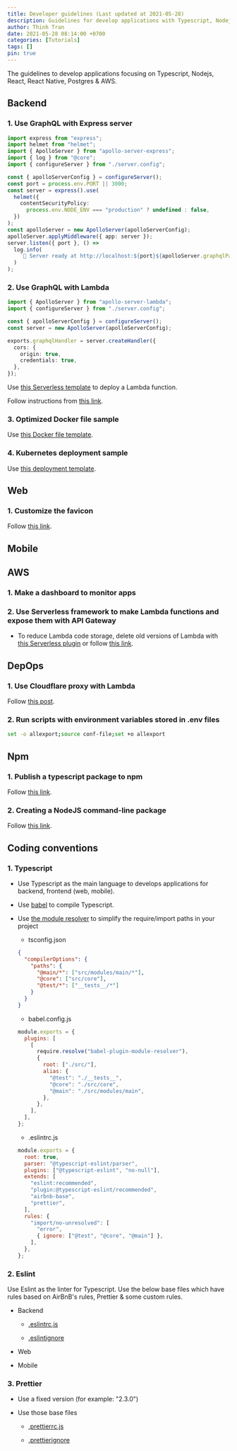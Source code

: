 ```yaml
---
title: Developer guidelines (Last updated at 2021-05-28)
description: Guidelines for develop applications with Typescript, Nodejs, React, React Native & Postgres
author: Thinh Tran
date: 2021-05-28 08:14:00 +0700
categories: [Tutorials]
tags: []
pin: true
---
```


The guidelines to develop applications focusing on Typescript, Nodejs, React, React Native, Postgres & AWS.

## Backend

### 1. Use GraphQL with Express server

```typescript
import express from "express";
import helmet from "helmet";
import { ApolloServer } from "apollo-server-express";
import { log } from "@core";
import { configureServer } from "./server.config";

const { apolloServerConfig } = configureServer();
const port = process.env.PORT || 3000;
const server = express().use(
  helmet({
    contentSecurityPolicy:
      process.env.NODE_ENV === "production" ? undefined : false,
  })
);
const apolloServer = new ApolloServer(apolloServerConfig);
apolloServer.applyMiddleware({ app: server });
server.listen({ port }, () =>
  log.info(
    `🚀 Server ready at http://localhost:${port}${apolloServer.graphqlPath}`
  )
);
```

### 2. Use GraphQL with Lambda

```typescript
import { ApolloServer } from "apollo-server-lambda";
import { configureServer } from "./server.config";

const { apolloServerConfig } = configureServer();
const server = new ApolloServer(apolloServerConfig);

exports.graphqlHandler = server.createHandler({
  cors: {
    origin: true,
    credentials: true,
  },
});
```

Use [this Serverless template](/assets/posts/2021-05-28-developer-guidelines/serverless.yml) to deploy a Lambda function.

Follow instructions from [this link](https://www.apollographql.com/docs/apollo-server/deployment/lambda/).

### 3. Optimized Docker file sample

Use [this Docker file template](/assets/posts/2021-05-28-developer-guidelines/Dockerfile.txt).

### 4. Kubernetes deployment sample

Use [this deployment template](/assets/posts/2021-05-28-developer-guidelines/k8s.deployment.yaml).

## Web

### 1. Customize the favicon

Follow [this link](https://chirpy.cotes.info/posts/customize-the-favicon/).

## Mobile

## AWS

### 1. Make a dashboard to monitor apps

### 2. Use Serverless framework to make Lambda functions and expose them with API Gateway

- To reduce Lambda code storage, delete old versions of Lambda with [this Serverless plugin](https://www.serverless.com/plugins/serverless-prune-plugin) or follow [this link](https://docs.aws.amazon.com/lambda/latest/operatorguide/code-storage-best-practice.html).

## DepOps

### 1. Use Cloudflare proxy with Lambda

Follow [this post](/posts/use-cloudflare-proxy-with-lambda).

### 2. Run scripts with environment variables stored in .env files

```bash
set -o allexport;source conf-file;set +o allexport
```

## Npm

### 1. Publish a typescript package to npm

Follow [this link](https://itnext.io/step-by-step-building-and-publishing-an-npm-typescript-package-44fe7164964c).

### 2. Creating a NodeJS command-line package

Follow [this link](https://medium.com/netscape/a-guide-to-create-a-nodejs-command-line-package-c2166ad0452e#_=_).

## Coding conventions

### 1. Typescript

- Use Typescript as the main language to develops applications for backend, frontend (web, mobile).

- Use [babel](https://babeljs.io/) to compile Typescript.

- Use [the module resolver](https://www.npmjs.com/package/babel-plugin-module-resolver) to simplify the require/import paths in your project

  - tsconfig.json

  ```json
  {
    "compilerOptions": {
      "paths": {
        "@main/*": ["src/modules/main/*"],
        "@core": ["src/core"],
        "@test/*": ["__tests__/*"]
      }
    }
  }
  ```

  - babel.config.js

  ```javascript
  module.exports = {
    plugins: [
      [
        require.resolve("babel-plugin-module-resolver"),
        {
          root: ["./src/"],
          alias: {
            "@test": "./__tests__",
            "@core": "./src/core",
            "@main": "./src/modules/main",
          },
        },
      ],
    ],
  };
  ```

  - .eslintrc.js

  ```javascript
  module.exports = {
    root: true,
    parser: "@typescript-eslint/parser",
    plugins: ["@typescript-eslint", "no-null"],
    extends: [
      "eslint:recommended",
      "plugin:@typescript-eslint/recommended",
      "airbnb-base",
      "prettier",
    ],
    rules: {
      "import/no-unresolved": [
        "error",
        { ignore: ["@test", "@core", "@main"] },
      ],
    },
  };
  ```

### 2. Eslint

Use Eslint as the linter for Typescript. Use the below base files which have rules based on AirBnB's rules, Prettier & some custom rules.

- Backend

  - [.eslintrc.js](/assets/posts/2021-05-28-developer-guidelines/backend/eslintrc.js)

  - [.eslintignore](/assets/posts/2021-05-28-developer-guidelines/backend/eslintignore.txt)

- Web

- Mobile

### 3. Prettier

- Use a fixed version (for example: "2.3.0")

- Use those base files

  - [.prettierrc.js](/assets/posts/2021-05-28-developer-guidelines/prettierrc.js)

  - [.prettierignore](/assets/posts/2021-05-28-developer-guidelines/prettierignore.txt)
